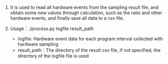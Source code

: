 1. It is used to read all hardware events from the sampling result file, and obtain some new values through calculation, such as the ratio and other hardware events, and finally save all data to a csv file.

2. Usage：./process.py logfile result_path
    - logfile: Hardware event data for each program interval collected with hardware sampling
    - result_path：The directory of the result csv file, if not specified, the directory of the logfile file is used